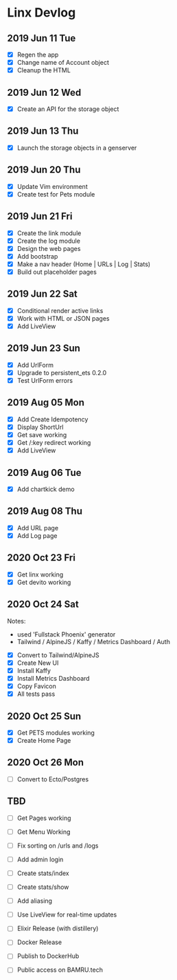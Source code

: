# Linx Devlog

## 2019 Jun 11 Tue

- [x] Regen the app
- [x] Change name of Account object
- [x] Cleanup the HTML

## 2019 Jun 12 Wed

- [x] Create an API for the storage object

## 2019 Jun 13 Thu

- [x] Launch the storage objects in a genserver

## 2019 Jun 20 Thu

- [x] Update Vim environment
- [x] Create test for Pets module

## 2019 Jun 21 Fri

- [x] Create the link module
- [x] Create the log module
- [x] Design the web pages
- [x] Add bootstrap
- [x] Make a nav header (Home | URLs | Log | Stats)
- [x] Build out placeholder pages

## 2019 Jun 22 Sat

- [x] Conditional render active links
- [x] Work with HTML or JSON pages
- [x] Add LiveView

## 2019 Jun 23 Sun

- [x] Add UrlForm
- [x] Upgrade to persistent_ets 0.2.0
- [x] Test UrlForm errors

## 2019 Aug 05 Mon

- [x] Add Create Idempotency
- [x] Display ShortUrl
- [x] Get save working
- [x] Get /:key redirect working
- [x] Add LiveView

## 2019 Aug 06 Tue

- [x] Add chartkick demo

## 2019 Aug 08 Thu

- [x] Add URL page
- [x] Add Log page

## 2020 Oct 23 Fri

- [x] Get linx working
- [x] Get devito working

## 2020 Oct 24 Sat

Notes:
- used 'Fullstack Phoenix' generator
- Tailwind / AlpineJS / Kaffy / Metrics Dashboard / Auth

- [x] Convert to Tailwind/AlpineJS
- [x] Create New UI
- [x] Install Kaffy
- [x] Install Metrics Dashboard
- [x] Copy Favicon
- [x] All tests pass

## 2020 Oct 25 Sun

- [x] Get PETS modules working
- [x] Create Home Page

## 2020 Oct 26 Mon

- [ ] Convert to Ecto/Postgres

## TBD

- [ ] Get Pages working

- [ ] Get Menu Working 

- [ ] Fix sorting on /urls and /logs

- [ ] Add admin login
- [ ] Create stats/index 
- [ ] Create stats/show 
- [ ] Add aliasing
- [ ] Use LiveView for real-time updates

- [ ] Elixir Release (with distillery)
- [ ] Docker Release
- [ ] Publish to DockerHub
- [ ] Public access on BAMRU.tech

